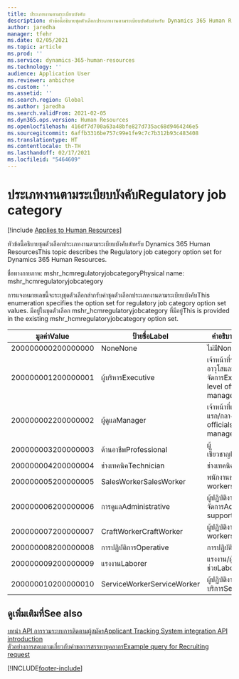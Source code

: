 ```yaml
---
title: ประเภทงานตามระเบียบบังคับ
description: หัวข้อนี้อธิบายชุดตัวเลือกประเภทงานตามระเบียบบังคับสำหรับ Dynamics 365 Human Resources
author: jaredha
manager: tfehr
ms.date: 02/05/2021
ms.topic: article
ms.prod: ''
ms.service: dynamics-365-human-resources
ms.technology: ''
audience: Application User
ms.reviewer: anbichse
ms.custom: ''
ms.assetid: ''
ms.search.region: Global
ms.author: jaredha
ms.search.validFrom: 2021-02-05
ms.dyn365.ops.version: Human Resources
ms.openlocfilehash: 416df7d700a63a48bfe827d735ac68d9464246e5
ms.sourcegitcommit: 6affb3316be757c99e1fe9c7c7b312b93c483408
ms.translationtype: HT
ms.contentlocale: th-TH
ms.lasthandoff: 02/17/2021
ms.locfileid: "5464609"
---
```

# <a name="regulatory-job-category"></a><span data-ttu-id="411e3-103">ประเภทงานตามระเบียบบังคับ</span><span class="sxs-lookup"><span data-stu-id="411e3-103">Regulatory job category</span></span>

[!include [Applies to Human Resources](../includes/applies-to-hr.md)]

<span data-ttu-id="411e3-104">หัวข้อนี้อธิบายชุดตัวเลือกประเภทงานตามระเบียบบังคับสำหรับ Dynamics 365 Human Resources</span><span class="sxs-lookup"><span data-stu-id="411e3-104">This topic describes the Regulatory job category option set for Dynamics 365 Human Resources.</span></span>

<span data-ttu-id="411e3-105">ชื่อทางกายภาพ: mshr_hcmregulatoryjobcategory</span><span class="sxs-lookup"><span data-stu-id="411e3-105">Physical name: mshr_hcmregulatoryjobcategory</span></span>

<span data-ttu-id="411e3-106">การแจงหมายเลขนี้จะระบุชุดตัวเลือกส่ากรับค่าชุดตัวเลือกประเภทงานตามระเบียบบังคับ</span><span class="sxs-lookup"><span data-stu-id="411e3-106">This enumeration specifies the option set for regulatory job category option set values.</span></span> <span data-ttu-id="411e3-107">มีอยู่ในชุดตัวเลือก mshr_hcmregulatoryjobcategory ที่มีอยู่</span><span class="sxs-lookup"><span data-stu-id="411e3-107">This is provided in the existing mshr_hcmregulatoryjobcategory option set.</span></span>

| <span data-ttu-id="411e3-108">มูลค่า</span><span class="sxs-lookup"><span data-stu-id="411e3-108">Value</span></span> | <span data-ttu-id="411e3-109">ป้ายชื่อ</span><span class="sxs-lookup"><span data-stu-id="411e3-109">Label</span></span> | <span data-ttu-id="411e3-110">คำอธิบาย</span><span class="sxs-lookup"><span data-stu-id="411e3-110">Description</span></span> |
| --- | --- | --- |
| <span data-ttu-id="411e3-111">200000000</span><span class="sxs-lookup"><span data-stu-id="411e3-111">200000000</span></span> | <span data-ttu-id="411e3-112">None</span><span class="sxs-lookup"><span data-stu-id="411e3-112">None</span></span> | <span data-ttu-id="411e3-113">ไม่มี</span><span class="sxs-lookup"><span data-stu-id="411e3-113">None.</span></span> |
| <span data-ttu-id="411e3-114">200000001</span><span class="sxs-lookup"><span data-stu-id="411e3-114">200000001</span></span> | <span data-ttu-id="411e3-115">ผู้บริหาร</span><span class="sxs-lookup"><span data-stu-id="411e3-115">Executive</span></span> | <span data-ttu-id="411e3-116">เจ้าหน้าที่ระดับผู้บริหาร/อาวุโสและผู้จัดการ</span><span class="sxs-lookup"><span data-stu-id="411e3-116">Executive/Senior level officials and managers.</span></span> |
| <span data-ttu-id="411e3-117">200000002</span><span class="sxs-lookup"><span data-stu-id="411e3-117">200000002</span></span> | <span data-ttu-id="411e3-118">ผู้ดูแล</span><span class="sxs-lookup"><span data-stu-id="411e3-118">Manager</span></span> | <span data-ttu-id="411e3-119">เจ้าหน้าที่และผู้จัดการระดับแรก/กลาง</span><span class="sxs-lookup"><span data-stu-id="411e3-119">First/Mid level officials and managers.</span></span> |
| <span data-ttu-id="411e3-120">200000003</span><span class="sxs-lookup"><span data-stu-id="411e3-120">200000003</span></span> | <span data-ttu-id="411e3-121">ด้านอาชีพ</span><span class="sxs-lookup"><span data-stu-id="411e3-121">Professional</span></span> | <span data-ttu-id="411e3-122">ผู้เชี่ยวชาญ</span><span class="sxs-lookup"><span data-stu-id="411e3-122">Professionals.</span></span> |
| <span data-ttu-id="411e3-123">200000004</span><span class="sxs-lookup"><span data-stu-id="411e3-123">200000004</span></span> | <span data-ttu-id="411e3-124">ช่างเทคนิค</span><span class="sxs-lookup"><span data-stu-id="411e3-124">Technician</span></span> | <span data-ttu-id="411e3-125">ช่างเทคนิค</span><span class="sxs-lookup"><span data-stu-id="411e3-125">Technicians.</span></span> |
| <span data-ttu-id="411e3-126">200000005</span><span class="sxs-lookup"><span data-stu-id="411e3-126">200000005</span></span> | <span data-ttu-id="411e3-127">SalesWorker</span><span class="sxs-lookup"><span data-stu-id="411e3-127">SalesWorker</span></span> | <span data-ttu-id="411e3-128">พนักงานขาย</span><span class="sxs-lookup"><span data-stu-id="411e3-128">Sales workers.</span></span> |
| <span data-ttu-id="411e3-129">200000006</span><span class="sxs-lookup"><span data-stu-id="411e3-129">200000006</span></span> | <span data-ttu-id="411e3-130">การดูแล</span><span class="sxs-lookup"><span data-stu-id="411e3-130">Administrative</span></span> | <span data-ttu-id="411e3-131">ผู้ปฏิบัติงานสนับสนุนการจัดการ</span><span class="sxs-lookup"><span data-stu-id="411e3-131">Administrative support workers.</span></span> |
| <span data-ttu-id="411e3-132">200000007</span><span class="sxs-lookup"><span data-stu-id="411e3-132">200000007</span></span> | <span data-ttu-id="411e3-133">CraftWorker</span><span class="sxs-lookup"><span data-stu-id="411e3-133">CraftWorker</span></span> | <span data-ttu-id="411e3-134">ผู้ปฏิบัติงานฝีมือ</span><span class="sxs-lookup"><span data-stu-id="411e3-134">Craft workers.</span></span> |
| <span data-ttu-id="411e3-135">200000008</span><span class="sxs-lookup"><span data-stu-id="411e3-135">200000008</span></span> | <span data-ttu-id="411e3-136">การปฏิบัติการ</span><span class="sxs-lookup"><span data-stu-id="411e3-136">Operative</span></span> | <span data-ttu-id="411e3-137">การปฏิบัติการ</span><span class="sxs-lookup"><span data-stu-id="411e3-137">Operatives.</span></span> |
| <span data-ttu-id="411e3-138">200000009</span><span class="sxs-lookup"><span data-stu-id="411e3-138">200000009</span></span> | <span data-ttu-id="411e3-139">แรงงาน</span><span class="sxs-lookup"><span data-stu-id="411e3-139">Laborer</span></span> | <span data-ttu-id="411e3-140">แรงงาน/ผู้ช่วย</span><span class="sxs-lookup"><span data-stu-id="411e3-140">Laborers/Helpers.</span></span> |
| <span data-ttu-id="411e3-141">200000010</span><span class="sxs-lookup"><span data-stu-id="411e3-141">200000010</span></span> | <span data-ttu-id="411e3-142">ServiceWorker</span><span class="sxs-lookup"><span data-stu-id="411e3-142">ServiceWorker</span></span> | <span data-ttu-id="411e3-143">ผู้ปฏิบัติงานการบริการ</span><span class="sxs-lookup"><span data-stu-id="411e3-143">Service workers.</span></span> |

## <a name="see-also"></a><span data-ttu-id="411e3-144">ดูเพิ่มเติมที่</span><span class="sxs-lookup"><span data-stu-id="411e3-144">See also</span></span>

[<span data-ttu-id="411e3-145">บทนํา API การรวมระบบการติดตามผู้สมัคร</span><span class="sxs-lookup"><span data-stu-id="411e3-145">Applicant Tracking System integration API introduction</span></span>](hr-admin-integration-ats-api-introduction.md)<br>
[<span data-ttu-id="411e3-146">ตัวอย่างการสอบถามเกี่ยวกับคำขอการสรรหาบุคลากร</span><span class="sxs-lookup"><span data-stu-id="411e3-146">Example query for Recruiting request</span></span>](hr-admin-integration-ats-api-recruiting-request-example-query.md)


[!INCLUDE[footer-include](../includes/footer-banner.md)]